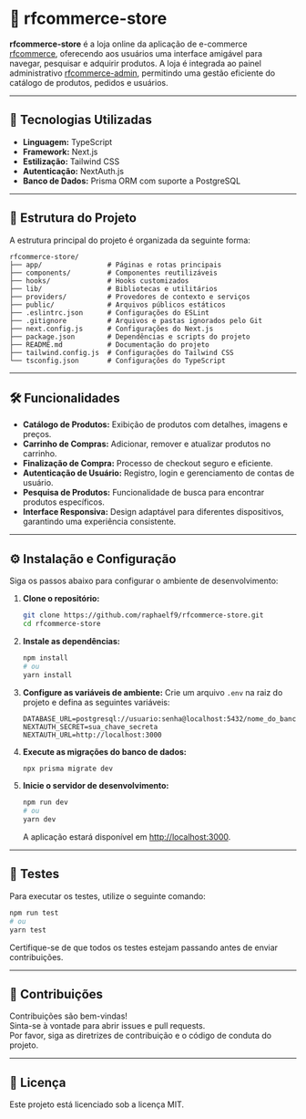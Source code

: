 # 🛒 rfcommerce-store

**rfcommerce-store** é a loja online da aplicação de e-commerce [rfcommerce](https://github.com/raphaelf9/rfcommerce), oferecendo aos usuários uma interface amigável para navegar, pesquisar e adquirir produtos. A loja é integrada ao painel administrativo [rfcommerce-admin](https://github.com/raphaelf9/rfcommerce-admin), permitindo uma gestão eficiente do catálogo de produtos, pedidos e usuários.

---

## 🚀 Tecnologias Utilizadas

- **Linguagem:** TypeScript  
- **Framework:** Next.js  
- **Estilização:** Tailwind CSS  
- **Autenticação:** NextAuth.js  
- **Banco de Dados:** Prisma ORM com suporte a PostgreSQL  

---

## 📂 Estrutura do Projeto

A estrutura principal do projeto é organizada da seguinte forma:

```plaintext
rfcommerce-store/
├── app/                # Páginas e rotas principais
├── components/         # Componentes reutilizáveis
├── hooks/              # Hooks customizados
├── lib/                # Bibliotecas e utilitários
├── providers/          # Provedores de contexto e serviços
├── public/             # Arquivos públicos estáticos
├── .eslintrc.json      # Configurações do ESLint
├── .gitignore          # Arquivos e pastas ignorados pelo Git
├── next.config.js      # Configurações do Next.js
├── package.json        # Dependências e scripts do projeto
├── README.md           # Documentação do projeto
├── tailwind.config.js  # Configurações do Tailwind CSS
└── tsconfig.json       # Configurações do TypeScript
```

---

## 🛠️ Funcionalidades

- **Catálogo de Produtos:** Exibição de produtos com detalhes, imagens e preços.  
- **Carrinho de Compras:** Adicionar, remover e atualizar produtos no carrinho.  
- **Finalização de Compra:** Processo de checkout seguro e eficiente.  
- **Autenticação de Usuário:** Registro, login e gerenciamento de contas de usuário.  
- **Pesquisa de Produtos:** Funcionalidade de busca para encontrar produtos específicos.  
- **Interface Responsiva:** Design adaptável para diferentes dispositivos, garantindo uma experiência consistente.  

---

## ⚙️ Instalação e Configuração

Siga os passos abaixo para configurar o ambiente de desenvolvimento:

1. **Clone o repositório:**
   ```bash
   git clone https://github.com/raphaelf9/rfcommerce-store.git
   cd rfcommerce-store
   ```

2. **Instale as dependências:**
   ```bash
   npm install
   # ou
   yarn install
   ```

3. **Configure as variáveis de ambiente:**
   Crie um arquivo `.env` na raiz do projeto e defina as seguintes variáveis:
   ```env
   DATABASE_URL=postgresql://usuario:senha@localhost:5432/nome_do_banco
   NEXTAUTH_SECRET=sua_chave_secreta
   NEXTAUTH_URL=http://localhost:3000
   ```

4. **Execute as migrações do banco de dados:**
   ```bash
   npx prisma migrate dev
   ```

5. **Inicie o servidor de desenvolvimento:**
   ```bash
   npm run dev
   # ou
   yarn dev
   ```

   A aplicação estará disponível em [http://localhost:3000](http://localhost:3000).

---

## 🧪 Testes

Para executar os testes, utilize o seguinte comando:

```bash
npm run test
# ou
yarn test
```

Certifique-se de que todos os testes estejam passando antes de enviar contribuições.

---

## 🤝 Contribuições

Contribuições são bem-vindas!  
Sinta-se à vontade para abrir issues e pull requests.  
Por favor, siga as diretrizes de contribuição e o código de conduta do projeto.

---

## 📄 Licença

Este projeto está licenciado sob a licença MIT.  
